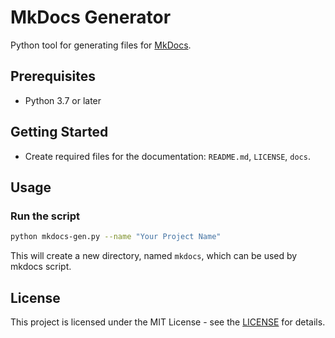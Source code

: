 # MkDocs Generator

Python tool for generating files for [MkDocs](https://github.com/mkdocs/mkdocs).

## Prerequisites

- Python 3.7 or later

## Getting Started

- Create required files for the documentation: `README.md`, `LICENSE`, `docs`.

## Usage

### Run the script
```bash
python mkdocs-gen.py --name "Your Project Name"
```
This will create a new directory, named `mkdocs`, which can be used by mkdocs script.

## License
This project is licensed under the MIT License - see the [LICENSE](LICENSE.md) for details.

